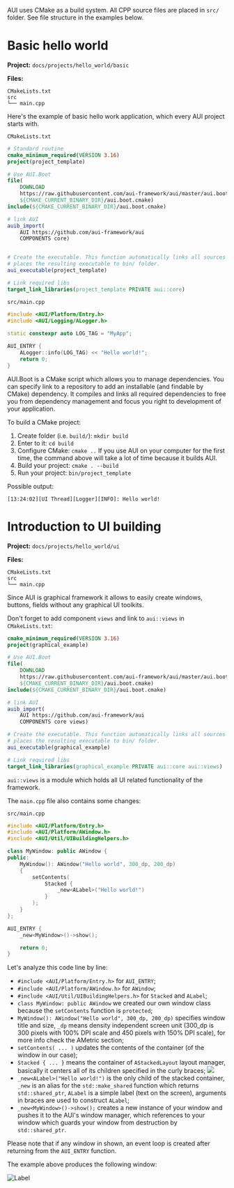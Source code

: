 AUI uses CMake as a build system. All CPP source files are placed in `src/` folder. See file structure in the examples
below.

#  Basic hello world

**Project:** `docs/projects/hello_world/basic`

**Files:**

```
CMakeLists.txt
src
└── main.cpp
```

Here's the example of basic hello work application, which every AUI project starts with.

`CMakeLists.txt`

```cmake
# Standard routine
cmake_minimum_required(VERSION 3.16)
project(project_template)

# Use AUI.Boot
file(
    DOWNLOAD 
    https://raw.githubusercontent.com/aui-framework/aui/master/aui.boot.cmake 
    ${CMAKE_CURRENT_BINARY_DIR}/aui.boot.cmake)
include(${CMAKE_CURRENT_BINARY_DIR}/aui.boot.cmake)

# link AUI
auib_import(
    AUI https://github.com/aui-framework/aui 
    COMPONENTS core)


# Create the executable. This function automatically links all sources from the src/ folder, creates CMake target and
# places the resulting executable to bin/ folder.
aui_executable(project_template)

# Link required libs
target_link_libraries(project_template PRIVATE aui::core)
```

`src/main.cpp`

```cpp
#include <AUI/Platform/Entry.h>
#include <AUI/Logging/ALogger.h>
 
static constexpr auto LOG_TAG = "MyApp";

AUI_ENTRY {
    ALogger::info(LOG_TAG) << "Hello world!";
    return 0;
}
```

AUI.Boot is a CMake script which allows you to manage dependencies.
You can specify link to a repository to add an installable (and findable by CMake) dependency. It compiles and links all required dependencies to free you from dependency management and focus you right to development of your application.

To build a CMake project:

1. Create folder (i.e. `build/`): `mkdir build`
2. Enter to it: `cd build`
3. Configure CMake: `cmake ..`
   If you use AUI on your computer for the first time, the command above will take a lot of time because it builds AUI.
4. Build your project: `cmake . --build`
5. Run your project: `bin/project_template`

Possible output:

```
[13:24:02][UI Thread][Logger][INFO]: Hello world!
```

# Introduction to UI building

**Project:** `docs/projects/hello_world/ui`

**Files:**

```
CMakeLists.txt
src
└── main.cpp
```

Since AUI is graphical framework it allows to easily create windows, buttons, fields without any graphical UI toolkits.

Don't forget to add component `views` and link to `aui::views` in `CMakeLists.txt`:

```cmake
cmake_minimum_required(VERSION 3.16)
project(graphical_example)

# Use AUI.Boot
file(
    DOWNLOAD 
    https://raw.githubusercontent.com/aui-framework/aui/master/aui.boot.cmake 
    ${CMAKE_CURRENT_BINARY_DIR}/aui.boot.cmake)
include(${CMAKE_CURRENT_BINARY_DIR}/aui.boot.cmake)

# link AUI
auib_import(
    AUI https://github.com/aui-framework/aui 
    COMPONENTS core views)

# Create the executable. This function automatically links all sources from the src/ folder, creates CMake target and
# places the resulting executable to bin/ folder.
aui_executable(graphical_example)

# Link required libs
target_link_libraries(graphical_example PRIVATE aui::core aui::views)
```

`aui::views` is a module which holds all UI related functionality of the framework.

The `main.cpp` file also contains some changes:

`src/main.cpp`

```cpp
#include <AUI/Platform/Entry.h>
#include <AUI/Platform/AWindow.h>
#include <AUI/Util/UIBuildingHelpers.h>

class MyWindow: public AWindow {
public:
    MyWindow(): AWindow("Hello world", 300_dp, 200_dp)
    {
        setContents(
            Stacked {
                _new<ALabel>("Hello world!")
            }
        );
    }
};

AUI_ENTRY {
    _new<MyWindow>()->show();

    return 0;
}
```

Let's analyze this code line by line:

- `#include <AUI/Platform/Entry.h>` for `AUI_ENTRY`;
- `#include <AUI/Platform/AWindow.h>` for `AWindow`;
- `#include <AUI/Util/UIBuildingHelpers.h>` for `Stacked` and `ALabel`;
- `class MyWindow: public AWindow` we created our own window class because the `setContents` function is `protected`;
- `MyWindow(): AWindow("Hello world", 300_dp, 200_dp)` specifies window title and size, `_dp` means density independent
  screen unit (300_dp is 300 pixels with 100% DPI scale and 450 pixels with 150% DPI scale), for more info check the
  AMetric section;
- `setContents( ... )` updates the contents of the container (of the window in our case);
- `Stacked { ... }` means the container of `AStackedLayout` layout manager, basically it centers all of its children
  specified in the curly braces;
  ![](https://github.com/aui-framework/aui/blob/master/docs/imgs/stacked1.jpg?raw=true)
- `_new<ALabel>("Hello world!")` is the only child of the stacked container, `_new` is an alias for the
  `std::make_shared` function which returns `std::shared_ptr`, `ALabel` is a simple label (text on the screen),
  arguments in braces are used to construct `ALabel`;
- `_new<MyWindow>()->show();` creates a new instance of your window and pushes it to the AUI's window manager, which
  references to your window which guards your window from destruction by `std::shared_ptr`.

Please note that if any window in shown, an event loop is created after returning from the `AUI_ENTRY` function.

The example above produces the following window:

![Label](https://github.com/aui-framework/aui/blob/master/docs/imgs/Screenshot_20210408_024201.jpg?raw=true)

